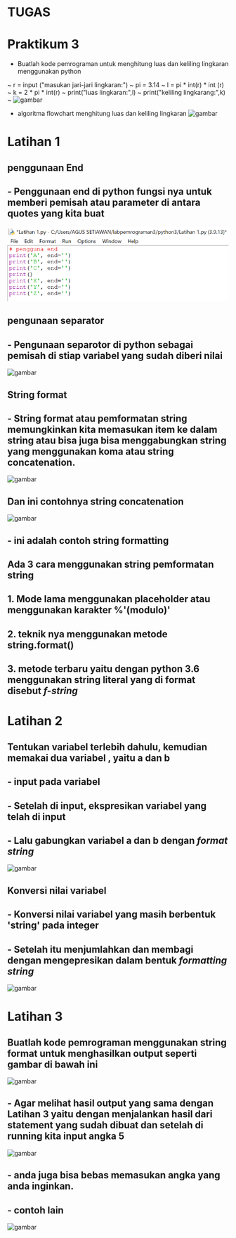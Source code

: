 # TUGAS
# Praktikum 3

- Buatlah kode pemrograman untuk menghitung luas dan keliling lingkaran menggunakan python 

~ r = input ("masukan jari-jari lingkaran:")
~ pi = 3.14
~ l = pi * int(r) * int (r)
~ k = 2 * pi * int(r)
~ print("luas lingkaran:",l)
~ print("keliling lingkarang:",k)
~ ![gambar](gambarss/)

- algoritma flowchart menghitung luas dan keliling lingkaran 
![gambar](gambarss/)

# Latihan 1

## penggunaan End
## - Penggunaan end di python fungsi nya untuk memberi pemisah atau parameter di antara quotes yang kita buat
![gambar](gambarss/1s.png)

## pengunaan separator
## - Pengunaan separotor di python sebagai pemisah di stiap variabel yang sudah diberi nilai
![gambar](gambarss/)

## String format
## - String format atau pemformatan string memungkinkan kita memasukan item ke dalam string atau bisa juga bisa menggabungkan string yang menggunakan koma atau string concatenation.
![gambar](gambarss/)

## Dan ini contohnya string concatenation
![gambar](gambarss/)

## - ini adalah contoh string formatting
## Ada 3 cara menggunakan string pemformatan string 
## 1. Mode lama menggunakan placeholder atau menggunakan karakter %'(modulo)'
## 2. teknik nya menggunakan metode string.format()
## 3. metode terbaru yaitu dengan python 3.6 menggunakan string literal yang di format disebut *f-string*

# Latihan 2
## Tentukan variabel terlebih dahulu, kemudian memakai dua variabel , yaitu a dan b
## - input pada variabel
## - Setelah di input, ekspresikan variabel yang telah di input
## - Lalu gabungkan variabel a dan b dengan *format string* 
![gambar](gambarss/)

## Konversi nilai variabel
## - Konversi nilai variabel yang masih berbentuk 'string' pada integer
## - Setelah itu menjumlahkan dan membagi dengan mengepresikan dalam bentuk *formatting string*
![gambar](gamabarss)

# Latihan 3
## Buatlah kode pemrograman menggunakan string format untuk menghasilkan output seperti gambar di bawah ini
![gambar](gambarss)


## - Agar melihat hasil output yang sama dengan Latihan 3 yaitu dengan menjalankan hasil dari statement yang sudah dibuat dan setelah di running kita input angka 5
![gambar](gambarss/)
## - anda juga bisa bebas memasukan angka yang anda inginkan.
## - contoh lain 
![gambar](gambarss/)

